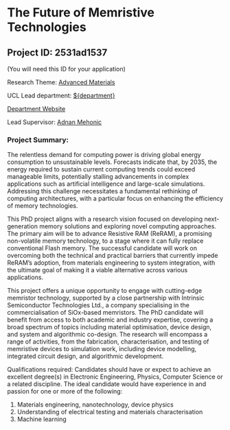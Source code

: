 # The Future of Memristive Technologies

## Project ID: **2531ad1537**
(You will need this ID for your application)

Research Theme: [Advanced Materials](../themes/advanced-materials.md)

UCL Lead department: [${department}](../departments/electronic-and-electrical-engineering.md)

[Department Website](https://www.ucl.ac.uk/electronic-electrical-engineering)

Lead Supervisor: [Adnan Mehonic](https://profiles.ucl.ac.uk/29074)

### Project Summary:

The relentless demand for computing power is driving global energy consumption to unsustainable levels. Forecasts indicate that, by 2035, the energy required to sustain current computing trends could exceed manageable limits, potentially stalling advancements in complex applications such as artificial intelligence and large-scale simulations. Addressing this challenge necessitates a fundamental rethinking of computing architectures, with a particular focus on enhancing the efficiency of memory technologies.

This PhD project aligns with a research vision focused on developing next-generation memory solutions and exploring novel computing approaches. The primary aim will be to advance Resistive RAM (ReRAM), a promising non-volatile memory technology, to a stage where it can fully replace conventional Flash memory. The successful candidate will work on overcoming both the technical and practical barriers that currently impede ReRAM’s adoption, from materials engineering to system integration, with the ultimate goal of making it a viable alternative across various applications.

This project offers a unique opportunity to engage with cutting-edge memristor technology, supported by a close partnership with Intrinsic Semiconductor Technologies Ltd., a company specialising in the commercialisation of SiOx-based memristors. The PhD candidate will benefit from access to both academic and industry expertise, covering a broad spectrum of topics including material optimisation, device design, and system and algorithmic co-design. The research will encompass a range of activities, from the fabrication, characterisation, and testing of memristive devices to simulation work, including device modelling, integrated circuit design, and algorithmic development.

Qualifications required: Candidates should have or expect to achieve an excellent degree(s) in Electronic Engineering, Physics, Computer Science or a related discipline. The ideal candidate would have experience in and passion for one or more of the following: 

1. Materials engineering, nanotechnology, device physics
2. Understanding of electrical testing and materials characterisation  
3. Machine learning
